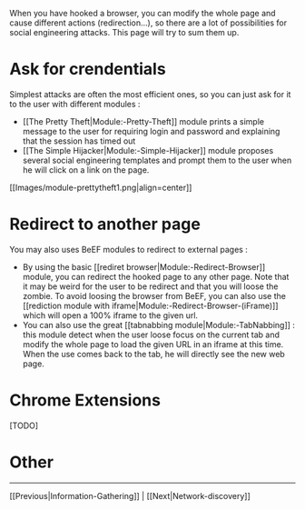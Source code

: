 When you have hooked a browser, you can modify the whole page and cause different actions (redirection...), so there are a lot of possibilities for social engineering attacks. This page will try to sum them up.

# Ask for crendentials

Simplest attacks are often the most efficient ones, so you can just ask for it to the user with different modules :

* [[The Pretty Theft|Module:-Pretty-Theft]] module prints a simple message to the user for requiring login and password and explaining that the session has timed out
* [[The Simple Hijacker|Module:-Simple-Hijacker]] module proposes several social engineering templates and prompt them to the user when he will click on a link on the page.

[[Images/module-prettytheft1.png|align=center]]

# Redirect to another page

You may also uses BeEF modules to redirect to external pages :

* By using the basic [[rediret browser|Module:-Redirect-Browser]] module, you can redirect the hooked page to any other page. Note that it may be weird for the user to be redirect and that you will loose the zombie. To avoid loosing the browser from BeEF, you can also use the [[rediction module with iframe|Module:-Redirect-Browser-(iFrame)]] which will open a 100% iframe to the given url.
* You can also use the great [[tabnabbing module|Module:-TabNabbing]] : this module detect when the user loose focus on the current tab and modify the whole page to load the given URL in an iframe at this time. When the use comes back to the tab, he will directly see the new web page.

# Chrome Extensions

[TODO]

# Other

***
[[Previous|Information-Gathering]] | [[Next|Network-discovery]]